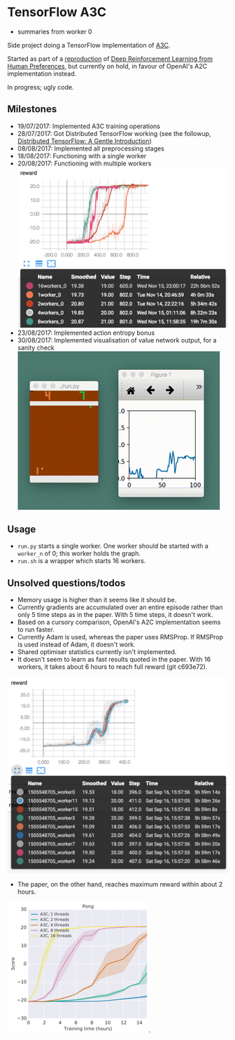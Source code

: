 # TensorFlow A3C

* summaries from worker 0

Side project doing a TensorFlow implementation of [A3C](https://arxiv.org/abs/1602.01783).

Started as part of a [reproduction](https://github.com/mrahtz/learning-from-human-preferences) of [Deep Reinforcement Learning from Human Preferences](https://arxiv.org/abs/1706.03741), but currently on hold, in favour of OpenAI's A2C implementation instead.

In progress; ugly code.

## Milestones

* 19/07/2017: Implemented A3C training operations
* 28/07/2017: Got Distributed TensorFlow working (see the followup, [Distributed TensorFlow:
A Gentle Introduction](http://amid.fish/distributed-tensorflow-a-gentle-introduction))
* 08/08/2017: Implemented all preprocessing stages
* 18/08/2017: Functioning with a single worker
* 20/08/2017: Functioning with multiple workers
![](images/allworkers.png)
* 23/08/2017: Implemented action entropy bonus
* 30/08/2017: Implemented visualisation of value network output, for a sanity check
![](images/value_network.gif)

## Usage

* `run.py` starts a single worker. One worker should be started with a `worker_n` of 0; this worker holds the graph.
* `run.sh` is a wrapper which starts 16 workers.

## Unsolved questions/todos

* Memory usage is higher than it seems like it should be.
* Currently gradients are accumulated over an entire episode rather than only 5 time steps as in the paper. With 5 time steps, it doesn't work.
* Based on a cursory comparison, OpenAI's A2C implementation seems to run faster.
* Currently Adam is used, whereas the paper uses RMSProp. If RMSProp is used instead of Adam, it doesn't work.
* Shared optimiser statistics currently isn't implemented.
* It doesn't seem to learn as fast results quoted in the paper. With 16 workers, it takes about 6 hours to reach full reward (git c693e72).

![](images/16workers.png)

* The paper, on the other hand, reaches maximum reward within about 2 hours.

![](images/a3c_pong.png).

